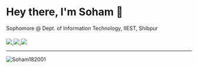 <h1 align="left">Hey there, I'm Soham 👋</h1>

Sophomore @ Dept. of Information Technology, IIEST, Shibpur
<br>
<p align="left" style="margin-top:20px;">

<a href="https://www.linkedin.com/in/ganesh-medewar-4a94a919b">
<img src="https://img.shields.io/badge/linkedin-%230077B5.svg?&style=for-the-badge&logo=linkedin&logoColor=white"></img>
</a>

<a href="https://drive.google.com/file/d/1beDbWEj4U74ZwB-gEfUfkhNNVYGjjMxN/view?usp=sharing">
<img src="https://img.shields.io/badge/resume-pdf-%23181717.svg?&style=for-the-badge&logoColor=white">
</img>
</a>

<a href="mailto:sohammedewar@gmail.com">
<img src="https://img.shields.io/badge/gmail-D14836?&style=for-the-badge&logo=gmail&logoColor=white"></img>
</a>
                                                                                                    
</p> 

<hr>

<img src="https://github-readme-stats.vercel.app/api?username=rishab1128&hide=stars&count_private=true&show_icons=true&theme=gotham" alt="Soham182001" />
